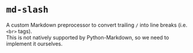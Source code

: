 # `md-slash`

A custom Markdown preprocessor to convert trailing `/` into line breaks (i.e. `<br>` tags).\
This is not natively supported by Python-Markdown, so we need to implement it ourselves.
